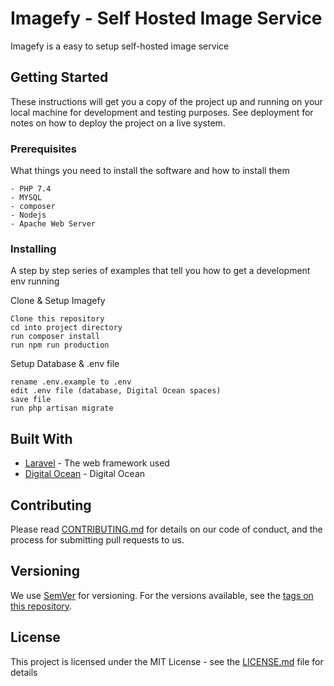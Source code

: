 # Imagefy - Self Hosted Image Service

Imagefy is a easy to setup self-hosted image service

## Getting Started

These instructions will get you a copy of the project up and running on your local machine for development and testing purposes. See deployment for notes on how to deploy the project on a live system.

### Prerequisites

What things you need to install the software and how to install them

```
- PHP 7.4
- MYSQL
- composer
- Nodejs
- Apache Web Server
```

### Installing

A step by step series of examples that tell you how to get a development env running

Clone & Setup Imagefy

```
Clone this repository
cd into project directory
run composer install
run npm run production
```

Setup Database & .env file

```
rename .env.example to .env
edit .env file (database, Digital Ocean spaces)
save file
run php artisan migrate
```

## Built With

* [Laravel](https://laravel.com) - The web framework used
* [Digital Ocean](https://www.digitalocean.com/) - Digital Ocean

## Contributing

Please read [CONTRIBUTING.md](./CONTRIBUTING.md) for details on our code of conduct, and the process for submitting pull requests to us.

## Versioning

We use [SemVer](http://semver.org/) for versioning. For the versions available, see the [tags on this repository](https://github.com/OpenDevCommunity/imagefy/tags). 


## License

This project is licensed under the MIT License - see the [LICENSE.md](./LICENSE) file for details
